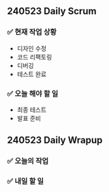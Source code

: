 ## 240523 Daily Scrum

### ✅ 현재 작업 상황
- 디자인 수정
- 코드 리팩토링
- 디버깅
- 테스트 완료
  

### ✅ 오늘 해야 할 일

- 최종 테스트
- 발표 준비


## 240523 Daily Wrapup

### ✅ 오늘의 작업

  
### ✅ 내일 할 일
